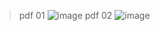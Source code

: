 > pdf 01
![image](https://github.com/cottonrose1011/game/assets/101866860/ea893201-a5af-4ef9-b11c-b089dcbff29e)
> pdf 02
![image](https://github.com/cottonrose1011/game/assets/101866860/765b1198-5a0d-4ccf-8ff3-5f0da84731fd)

